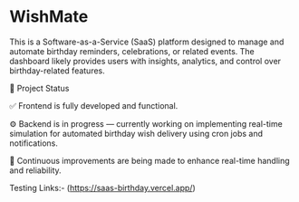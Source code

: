 # WishMate
This is a Software-as-a-Service (SaaS) platform designed to manage and automate birthday reminders, celebrations, or related events. The dashboard likely provides users with insights, analytics, and control over birthday-related features.

🚧 Project Status

✅ Frontend is fully developed and functional.

⚙️ Backend is in progress — currently working on implementing real-time simulation for automated birthday wish delivery using cron jobs and notifications.

🔄 Continuous improvements are being made to enhance real-time handling and reliability.

Testing Links:- (https://saas-birthday.vercel.app/)


